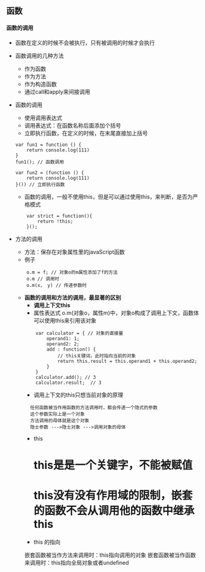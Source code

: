 ## 函数

#### 函数的调用
+ 函数在定义的时候不会被执行，只有被调用的时候才会执行

+ 函数调用的几种方法
	- 作为函数
	- 作为方法
	- 作为构造函数
	- 通过call和apply来间接调用

+ 函数的调用
	- 使用调用表达式
	- 调用表达式：在函数名称后面添加个括号
	- 立即执行函数，在定义的时候，在末尾直接加上括号
	```
	var fun1 = function () {
		return console.log(111)
	}
	fun1(); // 函数调用

	var fun2 = (function () {
		return console.log(111)
	}()) // 立即执行函数
	```
	- 函数的调用，一般不使用this，但是可以通过使用this，来判断，是否为严格模式
	```
		var strict = function(){
			return !this;
		}();
	```

+ 方法的调用
	- 方法：保存在对象属性里的javaScript函数
	- 例子
	```
		o.m = f; // 对象o的m属性添加了f的方法
		o.m // 调用时
		o.m(x， y) // 传递参数时
	```
	- <strong>函数的调用和方法的调用，最显著的区别</strong>
		* <strong>调用上下文this</strong>
		* 属性表达式 o.m(对象o，属性m)中，对象o构成了调用上下文，函数体可以使用this来引用该对象
		```
			var calculator = { // 对象的直接量
				operand1: 1;
				operand2: 2;
				add : function() {
					// this关键词，此时指向当前的对象
					return this.result = this.operand1 + this.operand2;
				}
			}
			calculator.add(); // 3
			calculator.result;  // 3
		```
		* 调用上下文的this只想当前对象的原理
		> 
			任何函数被当作用函数的方法调用时，都会传递一个隐式的参数
			这个参数实际上是一个对象
			方法调用的母体就是这个对象
			隐士参数 --->隐士对象 --->调用对象的母体
		* this
			# this是是一个关键字，不能被赋值
			# this没有没有作用域的限制，嵌套的函数不会从调用他的函数中继承this

		* this 的指向
		>
		嵌套函数被当作方法来调用时：this指向调用的对象
		嵌套函数被当作函数来调用时：this指向全局对象或者undefined
		




